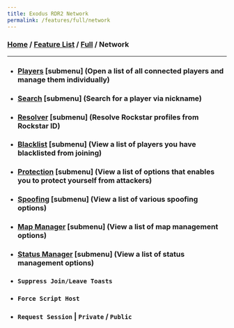```yaml
---
title: Exodus RDR2 Network
permalink: /features/full/network
---
```

### [Home](/) / [Feature List](/features) / [Full](/features/full) / Network
---
- ### [Players](network/players) [submenu] (Open a list of all connected players and manage them individually)
- ### [Search](network/search) [submenu] (Search for a player via nickname)
- ### [Resolver](network/resolver) [submenu] (Resolve Rockstar profiles from Rockstar ID)
- ### [Blacklist](network/blacklist) [submenu] (View a list of players you have blacklisted from joining)
- ### [Protection](network/protection) [submenu] (View a list of options that enables you to protect yourself from attackers)
- ### [Spoofing](network/spoofing) [submenu] (View a list of various spoofing options)
- ### [Map Manager](network/map-manager) [submenu] (View a list of map management options)
- ### [Status Manager](network/status-manager) [submenu] (View a list of status management options)
- ### `Suppress Join/Leave Toasts`
- ### `Force Script Host`
- ### `Request Session` | `Private` / `Public`
